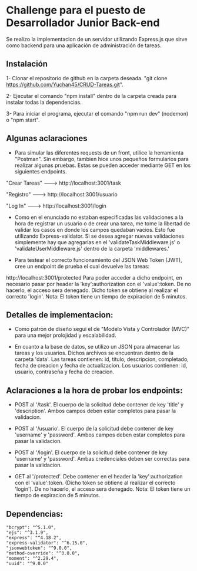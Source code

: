 # Challenge para el puesto de Desarrollador Junior Back-end

Se realizo la implementacion de un servidor utilizando Express.js que sirve como backend para una aplicación de administración de tareas.

## Instalación
1- Clonar el repositorio de github en la carpeta deseada. "git clone https://github.com/Yuchan45/CRUD-Tareas.git".

2- Ejecutar el comando "npm install" dentro de la carpeta creada para instalar todas la dependencias.

3- Para iniciar el programa, ejecutar el comando "npm run dev" (nodemon) o "npm start".


## Algunas aclaraciones
- Para simular las diferentes requests de un front, utilice la herramienta "Postman". Sin embargo, tambien hice unos pequeños formularios
para realizar algunas pruebas. Estas se pueden acceder mediante GET en los siguientes endpoints.

"Crear Tareas"   --->  http://localhost:3001/task

"Registro"       --->  http://localhost:3001/usuario

"Log In"         --->  http://localhost:3001/login


- Como en el enunciado no estaban especificadas las validaciones a la hora de registrar un usuario o de crear una tarea, me tome la libertad de
validar los casos en donde los campos quedaban vacios. Esto fue utilizando Express-validator. Si se desea agregar nuevas validaciones simplemente
hay que agregarlas en el 'validateTaskMiddleware.js' o 'validateUserMiddleware.js' dentro de la carpeta 'middlewares.'

- Para testear el correcto funcionamiento del JSON Web Token (JWT), cree un endpoint de prueba el cual devuelve las tareas:

http://localhost:3001/protected
Para poder acceder a dicho endpoint, en necesario pasar por header la 'key':authorization con el 'value':token. De no hacerlo, el acceso sera denegado.
Dicho token se obtiene al realizar el correcto 'login'.
Nota: El token tiene un tiempo de expiracion de 5 minutos.


## Detalles de implementacion:
- Como patron de diseño segui el de "Modelo Vista y Controlador (MVC)" para una mejor prolojidad y escalabilidad.

- En cuanto a la base de datos, se utilizo un JSON para almacenar las tareas y los usuarios. Dichos archivos se encuentran dentro de la carpeta 'data'.
Las tareas contienen:
    id, titulo, descripcion, completado, fecha de creacion y fecha de actualizacion.
Los usuarios contienen:
    id, usuario, contraseña y fecha de creacion.


## Aclaraciones a la hora de probar los endpoints:
- POST al '/task'. El cuerpo de la solicitud debe contener de key 'title' y 'description'. Ambos campos deben estar completos para pasar la validacion.

- POST al '/usuario'. El cuerpo de la solicitud debe contener de key 'username' y 'password'. Ambos campos deben estar completos para pasar la validacion.

- POST al '/login'. El cuerpo de la solicitud debe contener de key 'username' y 'password'. Ambas credenciales deben ser correctas para pasar la validacion.

- GET al '/protected'. Debe contener en el header la 'key':authorization con el 'value':token. (Dicho token se obtiene al realizar el correcto 'login').
De no hacerlo, el acceso sera denegado.
Nota: El token tiene un tiempo de expiracion de 5 minutos.


## Dependencias:
    "bcrypt": "^5.1.0",
    "ejs": "^3.1.9",
    "express": "^4.18.2",
    "express-validator": "^6.15.0",
    "jsonwebtoken": "^9.0.0",
    "method-override": "^3.0.0",
    "moment": "^2.29.4",
    "uuid": "^9.0.0"




